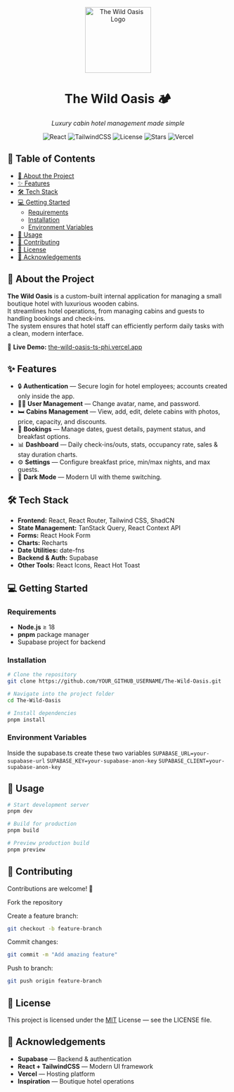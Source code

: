 <!-- Logo -->
<p align="center">
    <img src="https://raw.githubusercontent.com/Zouhair-Al-Yazji/the-wild-oasis-ts/main/public/logo-light.png" width="150" alt="The Wild Oasis Logo" />
</p>

<!-- Title & Tagline -->
<h1 align="center">The Wild Oasis 🏕️</h1>
<p align="center"><i>Luxury cabin hotel management made simple</i></p>

<!-- Badges -->
<p align="center">
  <img src="https://img.shields.io/badge/React-19-blue?logo=react" alt="React" />
  <img src="https://img.shields.io/badge/Tailwind_CSS-4-blue?logo=tailwindcss" alt="TailwindCSS" />
  <img src="https://img.shields.io/github/license/Zouhair-Al-Yazji/the-wild-oasis-ts" alt="License" />
  <img src="https://img.shields.io/github/stars/Zouhair-Al-Yazji/the-wild-oasis-ts?style=social" alt="Stars" />
  <img src="https://vercelbadge.vercel.app/api/Zouhair-Al-Yazji/the-wild-oasis-ts" alt="Vercel" />
</p>

## 📑 Table of Contents

- [📖 About the Project](#-about-the-project)
- [✨ Features](#-features)
- [🛠 Tech Stack](#-tech-stack)
- [💻 Getting Started](#-getting-started)
  - [Requirements](#requirements)
  - [Installation](#installation)
  - [Environment Variables](#environment-variables)
- [🚀 Usage](#-usage)
- [🤝 Contributing](#-contributing)
- [📄 License](#-license)
- [🙌 Acknowledgements](#-acknowledgements)

## 📖 About the Project

**The Wild Oasis** is a custom-built internal application for managing a small boutique hotel with luxurious wooden cabins.  
It streamlines hotel operations, from managing cabins and guests to handling bookings and check-ins.  
The system ensures that hotel staff can efficiently perform daily tasks with a clean, modern interface.

🔗 **Live Demo:** [the-wild-oasis-ts-phi.vercel.app](https://the-wild-oasis-ts-phi.vercel.app)

## ✨ Features

- 🔒 **Authentication** — Secure login for hotel employees; accounts created only inside the app.
- 🧑‍💼 **User Management** — Change avatar, name, and password.
- 🛏 **Cabins Management** — View, add, edit, delete cabins with photos, price, capacity, and discounts.
- 📅 **Bookings** — Manage dates, guest details, payment status, and breakfast options.
- 📊 **Dashboard** — Daily check-ins/outs, stats, occupancy rate, sales & stay duration charts.
- ⚙️ **Settings** — Configure breakfast price, min/max nights, and max guests.
- 🌙 **Dark Mode** — Modern UI with theme switching.

## 🛠 Tech Stack

- **Frontend:** React, React Router, Tailwind CSS, ShadCN
- **State Management:** TanStack Query, React Context API
- **Forms:** React Hook Form
- **Charts:** Recharts
- **Date Utilities:** date-fns
- **Backend & Auth:** Supabase
- **Other Tools:** React Icons, React Hot Toast

## 💻 Getting Started

### Requirements

- **Node.js** ≥ 18
- **pnpm** package manager
- Supabase project for backend

### Installation

```bash
# Clone the repository
git clone https://github.com/YOUR_GITHUB_USERNAME/The-Wild-Oasis.git

# Navigate into the project folder
cd The-Wild-Oasis

# Install dependencies
pnpm install
```

### Environment Variables

Inside the supabase.ts create these two variables
`SUPABASE_URL=your-supabase-url`
`SUPABASE_KEY=your-supabase-anon-key`
`SUPABASE_CLIENT=your-supabase-anon-key`

## 🚀 Usage

```bash
# Start development server
pnpm dev

# Build for production
pnpm build

# Preview production build
pnpm preview
```

## 🤝 Contributing

Contributions are welcome! 🎉

Fork the repository

Create a feature branch:

```bash
git checkout -b feature-branch
```

Commit changes:

```bash
git commit -m "Add amazing feature"
```

Push to branch:

```bash
git push origin feature-branch
```

## 📄 License

This project is licensed under the [MIT](https://choosealicense.com/licenses/mit/) License — see the LICENSE file.

## 🙌 Acknowledgements

- **Supabase** — Backend & authentication</li>
- **React + TailwindCSS** — Modern UI framework</li>
- **Vercel** — Hosting platform</li>
- **Inspiration** — Boutique hotel operations</li>
